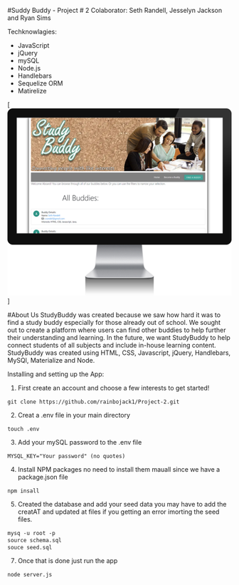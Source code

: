 #Suddy Buddy - Project # 2 
Colaborator: Seth Randell, Jesselyn Jackson  and Ryan Sims

Techknowlagies:
* JavaScript
* jQuery
* mySQL
* Node.js
* Handlebars
* Sequelize ORM
* Matirelize

[![Project2](https://github.com/doingway2much/Bootstrap-Portfolio/blob/master/assets/img/SB.jpg?raw=true)]

#About Us
StudyBuddy was created because we saw how hard it was to find a study buddy especially for those already out of school.
We sought out to create a platform where users can find other buddies to help further their understanding and learning.
In the future, we want StudyBuddy to help connect students of all subjects and include in-house learning content.
StudyBuddy was created using HTML, CSS, Javascript, jQuery, Handlebars, MySQl, Materialize and Node.

Installing and setting up the App:

1) First create an account and choose a few interests to get started!

``` 
git clone https://github.com/rainbojack1/Project-2.git
```

2) Creat a .env file in your main directory

```
touch .env
```

3) Add your mySQL password to the .env file

```
MYSQL_KEY="Your password" (no quotes)
```

4) Install NPM packages no need to install them mauall since we have a package.json file

```
npm insall
```

5) Created the database and add your seed data you may have to add the creatAT and updated at files if you getting an error imorting the seed files.

```
mysq -u root -p
source schema.sql
souce seed.sql
```
7) Once that is done just run the app
```
node server.js
```


